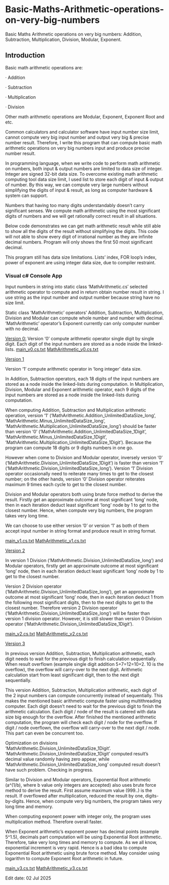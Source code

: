 # Basic-Maths-Arithmetic-operations-on-very-big-numbers
Basic Maths Arithmetic operations on very big numbers: Addition, Subtraction, Multiplication, Division, Modular, Exponent.


## Introduction

Basic math arithmetic operations are:

·       Addition

·       Subtraction

·       Multiplication

·       Division

Other math arithmetic operations are Modular, Exponent, Exponent Root and etc.

Common calculators and calculator software have input number size limit, cannot compute very big input number and output very big & precise number result. Therefore, I write this program that can compute basic math arithmetic operations on very big numbers input and produce precise number result.

In programming language, when we write code to perform math arithmetic on numbers, both input & output numbers are limited to data size of integer. Integer are signed 32-bit data size. To overcome existing math arithmetic computing tool data size limit, I used list to store each digit of input & output of number. By this way, we can compute very large numbers without simplifying the digits of input & result, as long as computer hardware & system can support.

Numbers that having too many digits understandably doesn’t carry significant senses. We compute math arithmetic using the most significant digits of numbers and we will get rationally correct result in all situations.

Below code demonstrates we can get math arithmetic result while still able to show all the digits of the result without simplifying the digits. This code will not able to show every digit of irrational number as they are infinite decimal numbers. Program will only shows the first 50 most significant decimal.

This program still has data size limitations. Lists’ index, FOR loop’s index, power of exponent are using integer data size, due to compiler restraint.

 
### Visual c# Console App

Input numbers in string into static class ‘MathArithmetic.cs’ selected arithmetic operator to compute and in return obtain number result in string. I use string as the input number and output number because string have no size limit.

Static class ‘MathArithmetic’ operators’ Addition, Subtraction, Multiplication, Division and Modular can compute whole number and number with decimal. ‘MathArithmetic’ operator’s Exponent currently can only computer number with no decimal.

<ins>Version 0:</ins>
Version ‘0’ compute arithmetic operator single digit by single digit. Each digit of the input numbers are stored as a node inside the linked-lists.
[main_v0.cs.txt](https://github.com/lksark/Basic-Maths-Arithmetic-operations-on-very-big-numbers/blob/main/main_v0.cs.txt)           [MathArithmetic_v0.cs.txt](https://github.com/lksark/Basic-Maths-Arithmetic-operations-on-very-big-numbers/blob/main/MathArithmetic_v0.cs.txt)


<ins>Version 1</ins>

Version ‘1’ compute arithmetic operator in ‘long integer’ data size.

In Addition, Subtraction operators, each 18 digits of the input numbers are stored as a node inside the linked-lists during computation. In Multiplication, Division, Modular and Exponent arithmetic operator, each 9 digits of the input numbers are stored as a node inside the linked-lists during computation.

When computing Addition, Subtraction and Multiplication arithmetic operation, version ‘1’ (‘MathArithmetic.Addition_UnlimitedDataSize_long’, ‘MathArithmetic.Minus_UnlimitedDataSize_long’, ‘MathArithmetic.Multiplication_UnlimitedDataSize_long’) should be faster than version ‘0’ (‘MathArithmetic.Addition_UnlimitedDataSize_1Digit’, ‘MathArithmetic.Minus_UnlimitedDataSize_1Digit’, ‘MathArithmetic.Multiplication_UnlimitedDataSize_1Digit’). Because the program can compute 18 digits or 9 digits numbers in one go.

However when come to Division and Modular operator, inversely version ‘0’ (‘MathArithmetic.Division_UnlimitedDataSize_1Digit’) is faster than version ‘1’ (‘MathArithmetic.Division_UnlimitedDataSize_long’). Version ‘1’ Division operator occasionally need to reiterate many times to get to the closest number; on the other hands, version ‘0’ Division operator reiterates maximum 9 times each cycle to get to the closest number.

Division and Modular operators both using brute force method to derive the result. Firstly get an approximate outcome at most significant ‘long’ node, then in each iteration deduct least significant ‘long’ node by 1 to get to the closest number. Hence, when compute very big numbers, the program takes very long time.

We can choose to use either version ‘0’ or version ‘1’ as both of them accept input number in string format and produce result in string format.

  [main_v1.cs.txt](https://github.com/lksark/Basic-Maths-Arithmetic-operations-on-very-big-numbers/blob/main/main_v1.cs.txt)            [MathArithmetic_v1.cs.txt](https://github.com/lksark/Basic-Maths-Arithmetic-operations-on-very-big-numbers/blob/main/MathArithmetic_v1.cs.txt)

 

<ins>Version 2</ins>

In version 1 Division (‘MathArithmetic.Division_UnlimitedDataSize_long’) and Modular operators, firstly get an approximate outcome at most significant ‘long’ node, then in each iteration deduct least significant ‘long’ node by 1 to get to the closest number.

Version 2 Division operator (‘MathArithmetic.Division_UnlimitedDataSize_long’), get an approximate outcome at most significant ‘long’ node, then in each iteration deduct 1 from the following most significant digits, then to the next digits to get to the closest number. Therefore version 2 Division operator (‘MathArithmetic.Division_UnlimitedDataSize_long’) will be faster than version 1 division operator. However, it is still slower than version 0 Division operator (‘MathArithmetic.Division_UnlimitedDataSize_1Digit’).

[main_v2.cs.txt](https://github.com/lksark/Basic-Maths-Arithmetic-operations-on-very-big-numbers/blob/main/main_v2.cs.txt)           [MathArithmetic_v2.cs.txt](https://github.com/lksark/Basic-Maths-Arithmetic-operations-on-very-big-numbers/blob/main/MathArithmetic_v2.cs.txt)

 

<ins>Version 3</ins>

In previous version Addition, Subtraction, Multiplication arithmetic, each digit needs to wait for the previous digit to finish calculation sequentially. When result overflown (example single digit addition 5+7=12=10+2. 10 is the overflow), the overflow will carry-over to the next digit. Arithmetic calculation start from least significant digit, then to the next digit sequentially.

This version Addition, Subtraction, Multiplication arithmetic, each digit of the 2 input numbers can compute concurrently instead of sequentially. This makes the mentioned basic arithmetic compute faster using multithreading computer. Each digit doesn’t need to wait for the previous digit to finish the arithmetic calculation. Each digit / node of the result is catered with data size big enough for the overflow. After finished the mentioned arithmetic computation, the program will check each digit / node for the overflow. If digit / node overflown, the overflow will carry-over to the next digit / node. This part can even be concurrent too.

Optimization on divisions ‘MathArithmetic.Division_UnlimitedDataSize_1Digit’. ‘MathArithmetic.Division_UnlimitedDataSize_1Digit’ computed result’s decimal value randomly having zero appear, while ‘MathArithmetic.Division_UnlimitedDataSize_long’ computed result doesn’t have such problem. Checking in progress.

Similar to Division and Modular operators, Exponential Root arithmetic (a^(1/b), where b value only integers are accepted) also uses brute force method to derive the result. First assume maximum value (999..) is the result. If overflowed after multiplication, reduced the result by one, digits-by-digits. Hence, when compute very big numbers, the program takes very long time and memory.

When computing exponent power with integer only, the program uses multiplication method. Therefore overall faster.

When Exponent arithmetic’s exponent power has decimal points (example 5^1.5), decimals part computation will be using Exponential Root arithmetic. Therefore, take very long times and memory to compute. As we all know, exponential increment is very rapid. Hence is a bad idea to compute Exponential Root arithmetic using brute force method. May consider using logarithm to compute Exponent Root arithmetic in future.

[main_v3.cs.txt](https://github.com/lksark/Basic-Maths-Arithmetic-operations-on-very-big-numbers/blob/main/main_v3.cs.txt)           [MathArithmetic_v3.cs.txt](https://github.com/lksark/Basic-Maths-Arithmetic-operations-on-very-big-numbers/blob/main/MathArithmetic_v3.cs.txt)
 

 

 


 

 

Edit date: 02 Jul 2025

